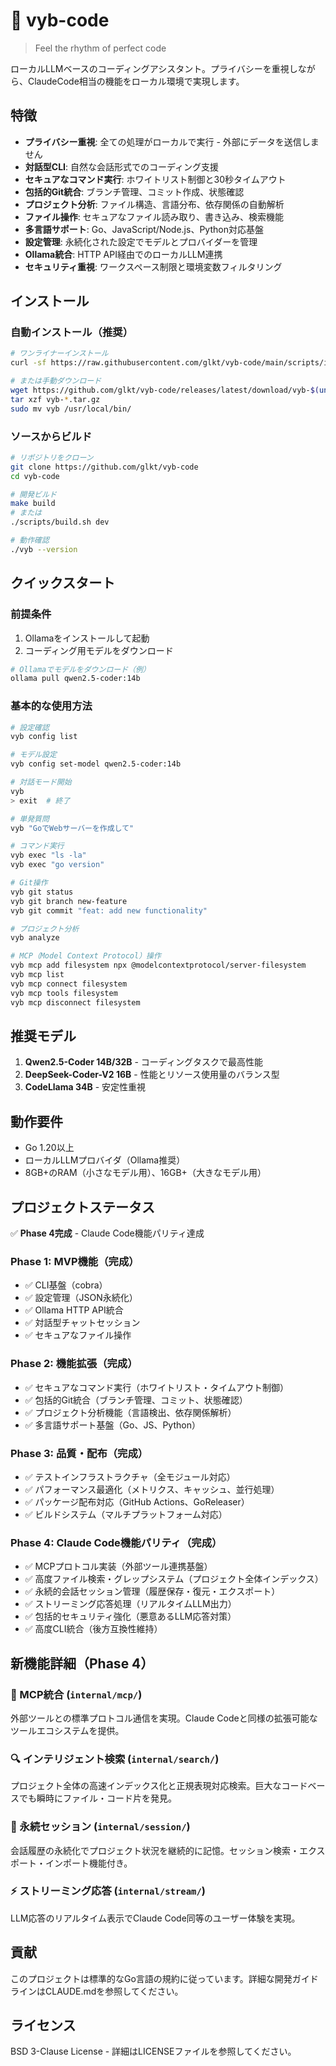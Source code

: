 # 🎵 vyb-code

> Feel the rhythm of perfect code

ローカルLLMベースのコーディングアシスタント。プライバシーを重視しながら、ClaudeCode相当の機能をローカル環境で実現します。

## 特徴

- **プライバシー重視**: 全ての処理がローカルで実行 - 外部にデータを送信しません
- **対話型CLI**: 自然な会話形式でのコーディング支援
- **セキュアなコマンド実行**: ホワイトリスト制御と30秒タイムアウト
- **包括的Git統合**: ブランチ管理、コミット作成、状態確認
- **プロジェクト分析**: ファイル構造、言語分布、依存関係の自動解析
- **ファイル操作**: セキュアなファイル読み取り、書き込み、検索機能
- **多言語サポート**: Go、JavaScript/Node.js、Python対応基盤
- **設定管理**: 永続化された設定でモデルとプロバイダーを管理
- **Ollama統合**: HTTP API経由でのローカルLLM連携
- **セキュリティ重視**: ワークスペース制限と環境変数フィルタリング

## インストール

### 自動インストール（推奨）

```bash
# ワンライナーインストール
curl -sf https://raw.githubusercontent.com/glkt/vyb-code/main/scripts/install.sh | bash

# または手動ダウンロード
wget https://github.com/glkt/vyb-code/releases/latest/download/vyb-$(uname -s | tr '[:upper:]' '[:lower:]')-$(uname -m).tar.gz
tar xzf vyb-*.tar.gz
sudo mv vyb /usr/local/bin/
```

### ソースからビルド

```bash
# リポジトリをクローン
git clone https://github.com/glkt/vyb-code
cd vyb-code

# 開発ビルド
make build
# または
./scripts/build.sh dev

# 動作確認
./vyb --version
```

## クイックスタート

### 前提条件

1. Ollamaをインストールして起動
2. コーディング用モデルをダウンロード

```bash
# Ollamaでモデルをダウンロード（例）
ollama pull qwen2.5-coder:14b
```

### 基本的な使用方法

```bash
# 設定確認
vyb config list

# モデル設定
vyb config set-model qwen2.5-coder:14b

# 対話モード開始
vyb
> exit  # 終了

# 単発質問
vyb "GoでWebサーバーを作成して"

# コマンド実行
vyb exec "ls -la"
vyb exec "go version"

# Git操作
vyb git status
vyb git branch new-feature
vyb git commit "feat: add new functionality"

# プロジェクト分析
vyb analyze

# MCP（Model Context Protocol）操作
vyb mcp add filesystem npx @modelcontextprotocol/server-filesystem
vyb mcp list
vyb mcp connect filesystem
vyb mcp tools filesystem
vyb mcp disconnect filesystem
```

## 推奨モデル

1. **Qwen2.5-Coder 14B/32B** - コーディングタスクで最高性能
2. **DeepSeek-Coder-V2 16B** - 性能とリソース使用量のバランス型
3. **CodeLlama 34B** - 安定性重視

## 動作要件

- Go 1.20以上
- ローカルLLMプロバイダ（Ollama推奨）
- 8GB+のRAM（小さなモデル用）、16GB+（大きなモデル用）

## プロジェクトステータス

✅ **Phase 4完成** - Claude Code機能パリティ達成

### Phase 1: MVP機能（完成）

- ✅ CLI基盤（cobra）
- ✅ 設定管理（JSON永続化）
- ✅ Ollama HTTP API統合
- ✅ 対話型チャットセッション
- ✅ セキュアなファイル操作

### Phase 2: 機能拡張（完成）

- ✅ セキュアなコマンド実行（ホワイトリスト・タイムアウト制御）
- ✅ 包括的Git統合（ブランチ管理、コミット、状態確認）
- ✅ プロジェクト分析機能（言語検出、依存関係解析）
- ✅ 多言語サポート基盤（Go、JS、Python）

### Phase 3: 品質・配布（完成）

- ✅ テストインフラストラクチャ（全モジュール対応）
- ✅ パフォーマンス最適化（メトリクス、キャッシュ、並行処理）
- ✅ パッケージ配布対応（GitHub Actions、GoReleaser）
- ✅ ビルドシステム（マルチプラットフォーム対応）

### Phase 4: Claude Code機能パリティ（完成）

- ✅ MCPプロトコル実装（外部ツール連携基盤）
- ✅ 高度ファイル検索・グレップシステム（プロジェクト全体インデックス）
- ✅ 永続的会話セッション管理（履歴保存・復元・エクスポート）
- ✅ ストリーミング応答処理（リアルタイムLLM出力）
- ✅ 包括的セキュリティ強化（悪意あるLLM応答対策）
- ✅ 高度CLI統合（後方互換性維持）

## 新機能詳細（Phase 4）

### 🔧 MCP統合 (`internal/mcp/`)

外部ツールとの標準プロトコル通信を実現。Claude Codeと同様の拡張可能なツールエコシステムを提供。

### 🔍 インテリジェント検索 (`internal/search/`)

プロジェクト全体の高速インデックス化と正規表現対応検索。巨大なコードベースでも瞬時にファイル・コード片を発見。

### 💾 永続セッション (`internal/session/`)

会話履歴の永続化でプロジェクト状況を継続的に記憶。セッション検索・エクスポート・インポート機能付き。

### ⚡ ストリーミング応答 (`internal/stream/`)

LLM応答のリアルタイム表示でClaude Code同等のユーザー体験を実現。

## 貢献

このプロジェクトは標準的なGo言語の規約に従っています。詳細な開発ガイドラインはCLAUDE.mdを参照してください。

## ライセンス

BSD 3-Clause License - 詳細はLICENSEファイルを参照してください。
